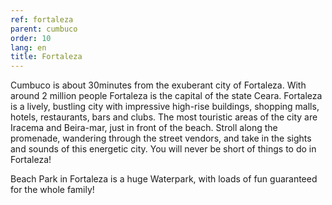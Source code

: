 ```yaml
---
ref: fortaleza
parent: cumbuco
order: 10
lang: en
title: Fortaleza
---
```

Cumbuco is about 30minutes from the exuberant city of Fortaleza. With around 2 million people Fortaleza is the capital of the state Ceara. Fortaleza is a lively, bustling city with impressive high-rise buildings, shopping malls, hotels, restaurants, bars and clubs. The most touristic areas of the city are Iracema and Beira-mar, just in front of the beach. Stroll along the promenade, wandering through the street vendors, and take in the sights and sounds of this energetic city. You will never be short of things to do in Fortaleza!

Beach Park in Fortaleza is a huge Waterpark, with loads of fun guaranteed for the whole family!
